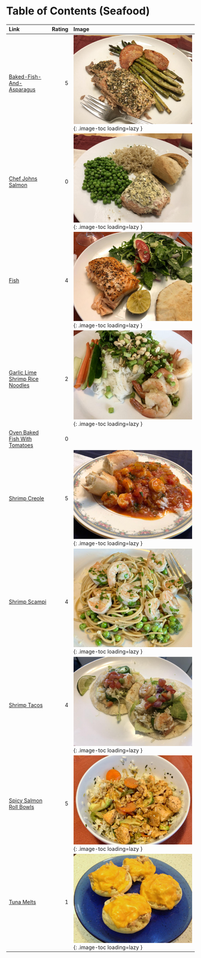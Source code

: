 # Table of Contents (Seafood)

| Link                                                                    |   Rating | Image                                                                                                       |
|:------------------------------------------------------------------------|---------:|:------------------------------------------------------------------------------------------------------------|
| [Baked-Fish-And-Asparagus](./baked-fish-and-asparagus.md)               |        5 | ![baked-fish-and-asparagus.jpeg](./baked-fish-and-asparagus.jpeg){: .image-toc loading=lazy }               |
| [Chef Johns Salmon](./chef_johns_salmon.md)                             |        0 | ![chef_johns_salmon.jpeg](./chef_johns_salmon.jpeg){: .image-toc loading=lazy }                             |
| [Fish](./fish.md)                                                       |        4 | ![fish.jpeg](./fish.jpeg){: .image-toc loading=lazy }                                                       |
| [Garlic Lime Shrimp Rice Noodles](./garlic_lime_shrimp_rice_noodles.md) |        2 | ![garlic_lime_shrimp_rice_noodles.jpeg](./garlic_lime_shrimp_rice_noodles.jpeg){: .image-toc loading=lazy } |
| [Oven Baked Fish With Tomatoes](./oven_baked_fish_with_tomatoes.md)     |        0 | <!-- TODO: Capture image -->                                                                                |
| [Shrimp Creole](./shrimp_creole.md)                                     |        5 | ![shrimp_creole.jpeg](./shrimp_creole.jpeg){: .image-toc loading=lazy }                                     |
| [Shrimp Scampi](./shrimp_scampi.md)                                     |        4 | ![shrimp_scampi_peas.jpeg](./shrimp_scampi_peas.jpeg){: .image-toc loading=lazy }                           |
| [Shrimp Tacos](./shrimp_tacos.md)                                       |        4 | ![shrimp_tacos.jpg](./shrimp_tacos.jpg){: .image-toc loading=lazy }                                         |
| [Spicy Salmon Roll Bowls](./spicy_salmon_roll_bowls.md)                 |        5 | ![spicy_salmon_roll_bowls.jpeg](./spicy_salmon_roll_bowls.jpeg){: .image-toc loading=lazy }                 |
| [Tuna Melts](./tuna_melts.md)                                           |        1 | ![tuna_melts.jpg](./tuna_melts.jpg){: .image-toc loading=lazy }                                             |
